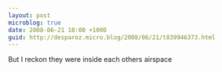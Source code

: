 ```yaml
---
layout: post
microblog: true
date: 2008-06-21 10:00 +1000
guid: http://desparoz.micro.blog/2008/06/21/t839946373.html
---
```

But I reckon they were inside each others airspace
